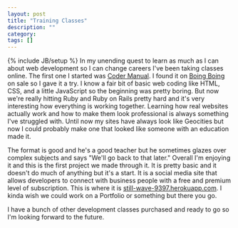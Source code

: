 ```yaml
---
layout: post
title: "Training Classes"
description: ""
category: 
tags: []
---
```

{% include JB/setup %}
In my unending quest to learn as much as I can about web development so I can change careers I've been taking classes online. The first one I started was <a href="https://codermanual.com/">Coder Manual</a>. I found it on <a href="http://boingboing.net">Boing Boing</a> on sale so I gave it a try. I know a fair bit of basic web coding like HTML, CSS, and a little JavaScript so the beginning was pretty boring. But now we're really hitting Ruby and Ruby on Rails pretty hard and it's very interesting how everything is working together. Learning how real websites actually work and how to make them look professional is always something I've struggled with. Until now my sites have always look like Geocities but now I could probably make one that looked like someone with an education made it.

The format is good and he's a good teacher but he sometimes glazes over complex subjects and says "We'll go back to that later." Overall I'm enjoying it and this is the first project we made through it. It is pretty basic and it doesn't do much of anything but it's a start. It is a social media site that allows developers to connect with business people with a free and premium level of subscription. This is where it is <a href="https://still-wave-9397.herokuapp.com">still-wave-9397.herokuapp.com</a>. I kinda wish we could work on a Portfolio or something but there you go.

I have a bunch of other development classes purchased and ready to go so I'm looking forward to the future.
